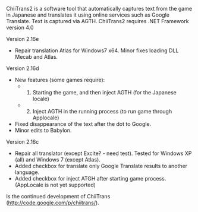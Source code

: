 ChiiTrans2 is a software tool that automatically captures text from the game in Japanese and translates it using online services such as Google Translate. Text is captured via AGTH. ChiiTrans2 requires .NET Framework version 4.0

Version 2.16e
  * Repair translation Atlas for Windows7 x64. Minor fixes loading DLL Mecab and Atlas.

Version 2.16d
  * New features (some games require):
    * 1. Starting the game, and then inject AGTH (for the Japanese locale)
    * 2. Inject AGTH in the running process (to run game through Applocale)
  * Fixed disappearance of the text after the dot to Google.
  * Minor edits to Babylon.

Version 2.16c
  * Repair all translator (except Excite? - need test). Tested for Windows XP (all) and Windows 7 (except Atlas).
  * Added checkbox for translate only Google Translate results to another language.
  * Added checkbox for inject ATGH after starting game process. (AppLocale is not yet supported)

Is the continued development of ChiiTrans (http://code.google.com/p/chiitrans/).